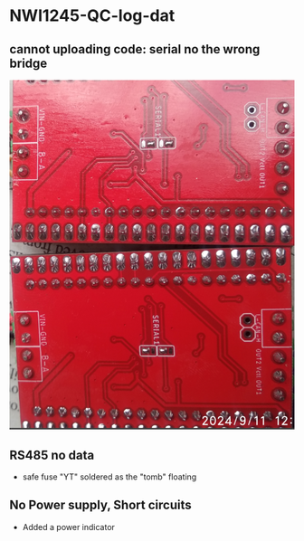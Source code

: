
# NWI1245-QC-log-dat

## cannot uploading code: serial no the wrong bridge  

![](2024-09-18-19-12-08.png)

## RS485 no data 

- safe fuse "YT" soldered as the "tomb" floating

## No Power supply, Short circuits 

- Added a power indicator 